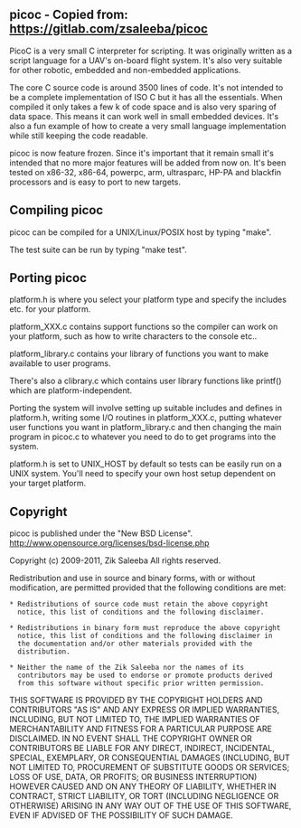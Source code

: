 picoc - Copied from: https://gitlab.com/zsaleeba/picoc
-----

PicoC is a very small C interpreter for scripting. It was originally written 
as a script language for a UAV's on-board flight system. It's also very 
suitable for other robotic, embedded and non-embedded applications.

The core C source code is around 3500 lines of code. It's not intended to be 
a complete implementation of ISO C but it has all the essentials. When 
compiled it only takes a few k of code space and is also very sparing of 
data space. This means it can work well in small embedded devices. It's also 
a fun example of how to create a very small language implementation while 
still keeping the code readable.

picoc is now feature frozen. Since it's important that it remain small it's 
intended that no more major features will be added from now on. It's been 
tested on x86-32, x86-64, powerpc, arm, ultrasparc, HP-PA and blackfin 
processors and is easy to port to new targets. 


Compiling picoc
---------------

picoc can be compiled for a UNIX/Linux/POSIX host by typing "make".

The test suite can be run by typing "make test".


Porting picoc
-------------

platform.h is where you select your platform type and specify the includes 
etc. for your platform.

platform_XXX.c contains support functions so the compiler can work on 
your platform, such as how to write characters to the console etc..

platform_library.c contains your library of functions you want to make 
available to user programs.

There's also a clibrary.c which contains user library functions like 
printf() which are platform-independent.

Porting the system will involve setting up suitable includes and defines 
in platform.h, writing some I/O routines in platform_XXX.c, putting 
whatever user functions you want in platform_library.c and then changing 
the main program in picoc.c to whatever you need to do to get programs 
into the system.

platform.h is set to UNIX_HOST by default so tests can be easily run on
a UNIX system. You'll need to specify your own host setup dependent on 
your target platform.


Copyright
---------

picoc is published under the "New BSD License".
http://www.opensource.org/licenses/bsd-license.php


Copyright (c) 2009-2011, Zik Saleeba
All rights reserved.

Redistribution and use in source and binary forms, with or without 
modification, are permitted provided that the following conditions are 
met:

    * Redistributions of source code must retain the above copyright 
      notice, this list of conditions and the following disclaimer.
      
    * Redistributions in binary form must reproduce the above copyright 
      notice, this list of conditions and the following disclaimer in 
      the documentation and/or other materials provided with the 
      distribution.
      
    * Neither the name of the Zik Saleeba nor the names of its 
      contributors may be used to endorse or promote products derived 
      from this software without specific prior written permission.

THIS SOFTWARE IS PROVIDED BY THE COPYRIGHT HOLDERS AND CONTRIBUTORS 
"AS IS" AND ANY EXPRESS OR IMPLIED WARRANTIES, INCLUDING, BUT NOT 
LIMITED TO, THE IMPLIED WARRANTIES OF MERCHANTABILITY AND FITNESS FOR 
A PARTICULAR PURPOSE ARE DISCLAIMED. IN NO EVENT SHALL THE COPYRIGHT 
OWNER OR CONTRIBUTORS BE LIABLE FOR ANY DIRECT, INDIRECT, INCIDENTAL, 
SPECIAL, EXEMPLARY, OR CONSEQUENTIAL DAMAGES (INCLUDING, BUT NOT 
LIMITED TO, PROCUREMENT OF SUBSTITUTE GOODS OR SERVICES; LOSS OF USE, 
DATA, OR PROFITS; OR BUSINESS INTERRUPTION) HOWEVER CAUSED AND ON ANY 
THEORY OF LIABILITY, WHETHER IN CONTRACT, STRICT LIABILITY, OR TORT 
(INCLUDING NEGLIGENCE OR OTHERWISE) ARISING IN ANY WAY OUT OF THE USE 
OF THIS SOFTWARE, EVEN IF ADVISED OF THE POSSIBILITY OF SUCH DAMAGE.
